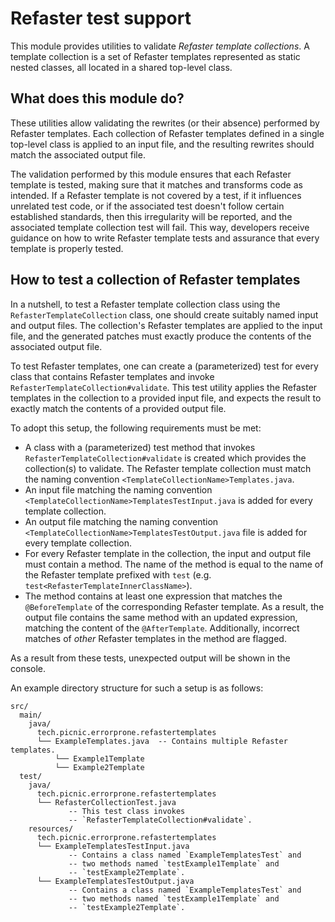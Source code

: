 # Refaster test support

This module provides utilities to validate _Refaster template collections_. A
template collection is a set of Refaster templates represented as static nested
classes, all located in a shared top-level class.

## What does this module do?

These utilities allow validating the rewrites (or their absence) performed by
Refaster templates. Each collection of Refaster templates defined in a single
top-level class is applied to an input file, and the resulting rewrites should
match the associated output file.

The validation performed by this module ensures that each Refaster template is
tested, making sure that it matches and transforms code as intended. If a
Refaster template is not covered by a test, if it influences unrelated test
code, or if the associated test doesn't follow certain established standards,
then this irregularity will be reported, and the associated template collection
test will fail. This way, developers receive guidance on how to write Refaster
template tests and assurance that every template is properly tested.

## How to test a collection of Refaster templates

In a nutshell, to test a Refaster template collection class using the
`RefasterTemplateCollection` class, one should create suitably named input and
output files. The collection's Refaster templates are applied to the input
file, and the generated patches must exactly produce the contents of the
associated output file.

To test Refaster templates, one can create a (parameterized) test for every
class that contains Refaster templates and invoke
`RefasterTemplateCollection#validate`. This test utility applies the Refaster
templates in the collection to a provided input file, and expects the result to
exactly match the contents of a provided output file.

To adopt this setup, the following requirements must be met:

- A class with a (parameterized) test method that invokes
  `RefasterTemplateCollection#validate` is created which provides the
  collection(s) to validate. The Refaster template collection must match the
  naming convention `<TemplateCollectionName>Templates.java`.
- An input file matching the naming convention
  `<TemplateCollectionName>TemplatesTestInput.java` is added for every template
  collection.
- An output file matching the naming convention
  `<TemplateCollectionName>TemplatesTestOutput.java` file is added for every
  template collection.
- For every Refaster template in the collection, the input and output file must
  contain a method. The name of the method is equal to the name of the Refaster
  template prefixed with `test` (e.g. `test<RefasterTemplateInnerClassName>`).
- The method contains at least one expression that matches the
  `@BeforeTemplate` of the corresponding Refaster template. As a result, the
  output file contains the same method with an updated expression, matching the
  content of the `@AfterTemplate`. Additionally, incorrect matches of _other_
  Refaster templates in the method are flagged.

As a result from these tests, unexpected output will be shown in the console.

An example directory structure for such a setup is as follows:
```
src/
  main/
    java/
      tech.picnic.errorprone.refastertemplates
      └── ExampleTemplates.java  -- Contains multiple Refaster templates.
          └── Example1Template
          └── Example2Template
  test/
    java/
      tech.picnic.errorprone.refastertemplates
      └── RefasterCollectionTest.java
             -- This test class invokes
             -- `RefasterTemplateCollection#validate`.
    resources/
      tech.picnic.errorprone.refastertemplates
      └── ExampleTemplatesTestInput.java
             -- Contains a class named `ExampleTemplatesTest` and
             -- two methods named `testExample1Template` and
             -- `testExample2Template`.
      └── ExampleTemplatesTestOutput.java
             -- Contains a class named `ExampleTemplatesTest` and
             -- two methods named `testExample1Template` and
             -- `testExample2Template`.
```
